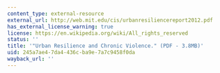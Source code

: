 ```yaml
---
content_type: external-resource
external_url: http://web.mit.edu/cis/urbanresiliencereport2012.pdf
has_external_license_warning: true
license: https://en.wikipedia.org/wiki/All_rights_reserved
status: ''
title: '"Urban Resilience and Chronic Violence." (PDF - 3.8MB)'
uid: 245a7ae4-7da4-436c-ba9e-7a7c9458f0da
wayback_url: ''
---
```

